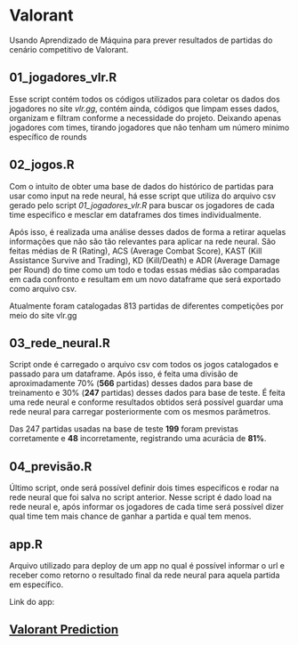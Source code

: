 # Valorant
 Usando Aprendizado de Máquina para prever resultados de partidas do cenário competitivo de Valorant.

## 01_jogadores_vlr.R
Esse script contém todos os códigos utilizados para coletar os dados dos jogadores no site *vlr.gg*, contém ainda, códigos que limpam esses dados, organizam e filtram conforme a necessidade do projeto. Deixando apenas jogadores com times, tirando jogadores que não tenham um número minimo específico de rounds 

## 02_jogos.R
Com o intuito de obter uma base de dados do histórico de partidas para usar como input na rede neural, há esse script que utiliza do arquivo csv gerado pelo script *01_jogadores_vlr.R* para buscar os jogadores de cada time especifico e mesclar em dataframes dos times individualmente. 

Após isso, é realizada uma análise desses dados de forma a retirar aquelas informações que não são tão relevantes para aplicar na rede neural. São feitas médias de R (Rating), ACS (Average Combat Score), KAST (Kill Assistance Survive and Trading), KD (Kill/Death) e ADR (Average Damage per Round) do time como um todo e todas essas médias são comparadas em cada confronto e resultam em um novo dataframe que será exportado como arquivo csv.

Atualmente foram catalogadas 813 partidas de diferentes competições por meio do site vlr.gg

## 03_rede_neural.R
Script onde é carregado o arquivo csv com todos os jogos catalogados e passado para um dataframe. Após isso, é feita uma divisão de aproximadamente 70% (**566** partidas) desses dados para base de treinamento e 30% (**247** partidas) desses dados para base de teste. É feita uma rede neural e conforme resultados obtidos será possível guardar uma rede neural para carregar posteriormente com os mesmos parâmetros.

Das 247 partidas usadas na base de teste **199** foram previstas corretamente e **48** incorretamente, registrando uma acurácia de **81%**.

## 04_previsão.R
Último script, onde será possível definir dois times especificos e rodar na rede neural que foi salva no script anterior. Nesse script é dado load na rede neural e, após informar os jogadores de cada time será possível dizer qual time tem mais chance de ganhar a partida e qual tem menos.

## app.R
Arquivo utilizado para deploy de um app no qual é possível informar o url e receber como retorno o resultado final da rede neural para aquela partida em específico.


Link do app: 

## [Valorant Prediction](https://jrff.shinyapps.io/scripts/)